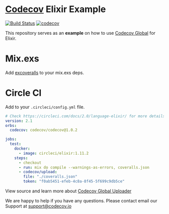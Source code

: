 [Codecov][1] Elixir Example
=======================

[![Build Status](https://app.circleci.com/pipelines/github/skambo/example-elixir?branch=master)](https://travis-ci.org/codecov/example-elixir) [![codecov](https://codecov.io/gh/codecov/example-elixir/branch/master/graph/badge.svg?token=)](https://codecov.io/gh/codecov/example-elixir)

This repository serves as an **example** on how to use [Codecov Global][4] for Elixir.

# Mix.exs

Add [excoveralls](https://hex.pm/packages/excoveralls) to your mix.exs deps.

# Circle CI

Add to your `.circleci/config.yml` file.
```yml
# Check https://circleci.com/docs/2.0/language-elixir/ for more details
version: 2.1
orbs:
  codecov: codecov/codecov@1.0.2

jobs:
  test:
    docker:
      - image: circleci/elixir:1.11.2
    steps:
      - checkout
      - run: mix do compile --warnings-as-errors, coveralls.json
      - codecov/upload:
        file: "./coveralls.json"
        token: "f0ab5451-efeb-4c8a-8f45-5f699c9db5ce"
```


View source and learn more about [Codecov Global Uploader][4]

We are happy to help if you have any questions. Please contact email our Support at [support@codecov.io](mailto:support@codecov.io)

[1]: https://codecov.io/
[4]: https://github.com/codecov/codecov-bash
